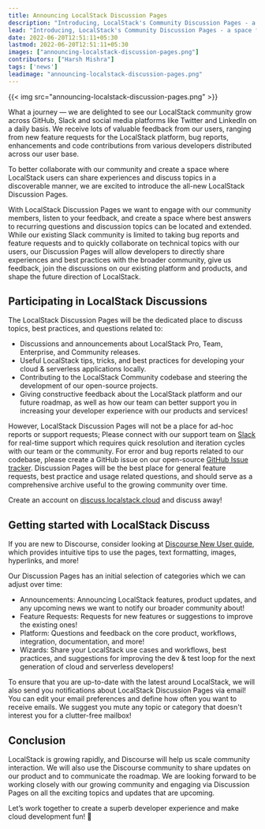 ```yaml
---
title: Announcing LocalStack Discussion Pages
description: "Introducing, LocalStack's Community Discussion Pages - a space for conversations, feedback and suggestions around the LocalStack platform!"
lead: "Introducing, LocalStack's Community Discussion Pages - a space for conversations, feedback and suggestions around the LocalStack platform!"
date: 2022-06-20T12:51:11+05:30
lastmod: 2022-06-20T12:51:11+05:30
images: ["announcing-localstack-discussion-pages.png"]
contributors: ["Harsh Mishra"]
tags: ['news']
leadimage: "announcing-localstack-discussion-pages.png"
---
```


{{< img src="announcing-localstack-discussion-pages.png" >}}

What a journey — we are delighted to see our LocalStack community grow across GitHub, Slack and social media platforms like Twitter and LinkedIn on a daily basis. We receive lots of valuable feedback from our users, ranging from new feature requests for the LocalStack platform, bug reports, enhancements and code contributions from various developers distributed across our user base.

To better collaborate with our community and create a space where LocalStack users can share experiences and discuss topics in a discoverable manner, we are excited to introduce the all-new LocalStack Discussion Pages.

With LocalStack Discussion Pages we want to engage with our community members, listen to your feedback, and create a space where best answers to recurring questions and discussion topics can be located and extended. While our existing Slack community is limited to taking bug reports and feature requests and to quickly collaborate on technical topics with our users, our Discussion Pages will allow developers to directly share experiences and best practices with the broader community, give us feedback, join the discussions on our existing platform and products, and shape the future direction of LocalStack.

## Participating in LocalStack Discussions

The LocalStack Discussion Pages will be the dedicated place to discuss topics, best practices, and questions related to:

- Discussions and announcements about LocalStack Pro, Team, Enterprise, and Community releases.
- Useful LocalStack tips, tricks, and best practices for developing your cloud & serverless applications locally.
- Contributing to the LocalStack Community codebase and steering the development of our open-source projects.
- Giving constructive feedback about the LocalStack platform and our future roadmap, as well as how our team can better support you in increasing your developer experience with our products and services!

However, LocalStack Discussion Pages will not be a place for ad-hoc reports or support requests; Please connect with our support team on [Slack](https://localstack.cloud/contact) for real-time support which requires quick resolution and iteration cycles with our team or the community. For error and bug reports related to our codebase, please create a GitHub issue on our open-source [GitHub Issue tracker](https://github.com/localstack/localstack/issues). Discussion Pages will be the best place for general feature requests, best practice and usage related questions, and should serve as a comprehensive archive useful to the growing community over time.

Create an account on [discuss.localstack.cloud](https://discuss.localstack.cloud/) and discuss away!

## Getting started with LocalStack Discuss

If you are new to Discourse, consider looking at [Discourse New User guide](https://meta.discourse.org/t/discourse-new-user-guide/96331), which provides intuitive tips to use the pages, text formatting, images, hyperlinks, and more! 

Our Discussion Pages has an initial selection of categories which we can adjust over time:

- Announcements: Announcing LocalStack features, product updates, and any upcoming news we want to notify our broader community about!
- Feature Requests: Requests for new features or suggestions to improve the existing ones!
- Platform: Questions and feedback on the core product, workflows, integration, documentation, and more!
- Wizards: Share your LocalStack use cases and workflows, best practices, and suggestions for improving the dev & test loop for the next generation of cloud and serverless developers!

To ensure that you are up-to-date with the latest around LocalStack, we will also send you notifications about LocalStack Discussion Pages via email! You can edit your email preferences and define how often you want to receive emails. We suggest you mute any topic or category that doesn't interest you for a clutter-free mailbox!

## Conclusion

LocalStack is growing rapidly, and Discourse will help us scale community interaction. We will also use the Discourse community to share updates on our product and to communicate the roadmap. We are looking forward to be working closely with our growing community and engaging via Discussion Pages on all the exciting topics and updates that are upcoming.

Let’s work together to create a superb developer experience and make cloud development fun! 🚀
